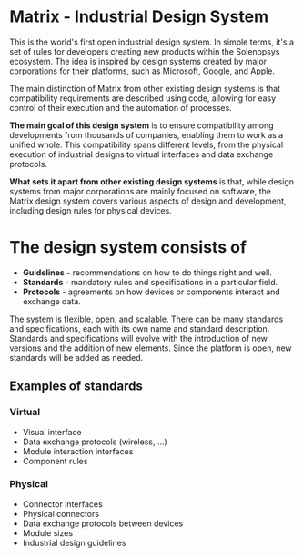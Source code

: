 # Matrix - Industrial Design System

This is the world's first open industrial design system. In simple terms, it's a set of rules for developers creating
new products within the Solenopsys ecosystem. The idea is inspired by design systems created by major corporations for
their platforms, such as Microsoft, Google, and Apple.

The main distinction of Matrix from other existing design systems is that compatibility requirements are described using
code, allowing for easy control of their execution and the automation of processes.

**The main goal of this design system** is to ensure compatibility among developments from thousands of companies,
enabling them to work as a unified whole. This compatibility spans different levels, from the physical execution of
industrial designs to virtual interfaces and data exchange protocols.

**What sets it apart from other existing design systems** is that, while design systems from major corporations are
mainly focused on software, the Matrix design system covers various aspects of design and development, including design
rules for physical devices.

# The design system consists of

- **Guidelines** - recommendations on how to do things right and well.
- **Standards** - mandatory rules and specifications in a particular field.
- **Protocols** - agreements on how devices or components interact and exchange data.

The system is flexible, open, and scalable. There can be many standards and specifications, each with its own name and
standard description. Standards and specifications will evolve with the introduction of new versions and the addition of
new elements. Since the platform is open, new standards will be added as needed.

## Examples of standards

### Virtual

- Visual interface
- Data exchange protocols (wireless, ...)
- Module interaction interfaces
- Component rules

### Physical

- Connector interfaces
- Physical connectors
- Data exchange protocols between devices
- Module sizes
- Industrial design guidelines
